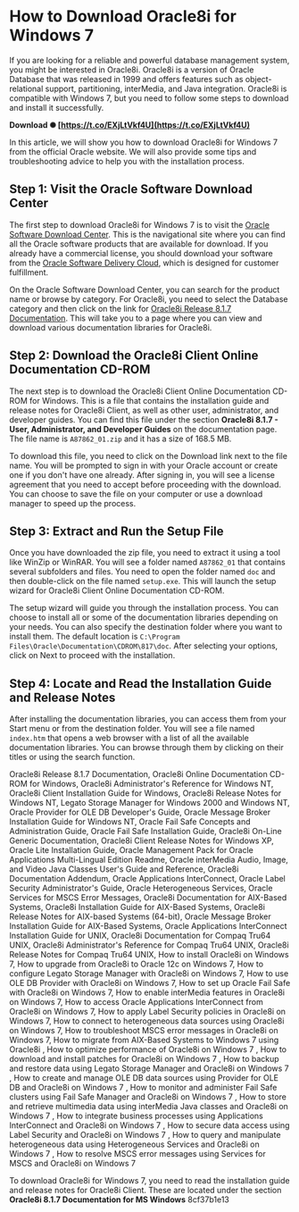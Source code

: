 # How to Download Oracle8i for Windows 7
 
If you are looking for a reliable and powerful database management system, you might be interested in Oracle8i. Oracle8i is a version of Oracle Database that was released in 1999 and offers features such as object-relational support, partitioning, interMedia, and Java integration. Oracle8i is compatible with Windows 7, but you need to follow some steps to download and install it successfully.
 
**Download ✺ [https://t.co/EXjLtVkf4U](https://t.co/EXjLtVkf4U)**


 
In this article, we will show you how to download Oracle8i for Windows 7 from the official Oracle website. We will also provide some tips and troubleshooting advice to help you with the installation process.
  
## Step 1: Visit the Oracle Software Download Center
 
The first step to download Oracle8i for Windows 7 is to visit the [Oracle Software Download Center](https://www.oracle.com/downloads/). This is the navigational site where you can find all the Oracle software products that are available for download. If you already have a commercial license, you should download your software from the [Oracle Software Delivery Cloud](https://edelivery.oracle.com/), which is designed for customer fulfillment.
 
On the Oracle Software Download Center, you can search for the product name or browse by category. For Oracle8i, you need to select the Database category and then click on the link for [Oracle8i Release 8.1.7 Documentation](https://www.oracle.com/database/technologies/oracle8i.html). This will take you to a page where you can view and download various documentation libraries for Oracle8i.
  
## Step 2: Download the Oracle8i Client Online Documentation CD-ROM
 
The next step is to download the Oracle8i Client Online Documentation CD-ROM for Windows. This is a file that contains the installation guide and release notes for Oracle8i Client, as well as other user, administrator, and developer guides. You can find this file under the section **Oracle8i 8.1.7 - User, Administrator, and Developer Guides** on the documentation page. The file name is `A87862_01.zip` and it has a size of 168.5 MB.
 
To download this file, you need to click on the Download link next to the file name. You will be prompted to sign in with your Oracle account or create one if you don't have one already. After signing in, you will see a license agreement that you need to accept before proceeding with the download. You can choose to save the file on your computer or use a download manager to speed up the process.
  
## Step 3: Extract and Run the Setup File
 
Once you have downloaded the zip file, you need to extract it using a tool like WinZip or WinRAR. You will see a folder named `A87862_01` that contains several subfolders and files. You need to open the folder named `doc` and then double-click on the file named `setup.exe`. This will launch the setup wizard for Oracle8i Client Online Documentation CD-ROM.
 
The setup wizard will guide you through the installation process. You can choose to install all or some of the documentation libraries depending on your needs. You can also specify the destination folder where you want to install them. The default location is `C:\Program Files\Oracle\Documentation\CDROM\817\doc`. After selecting your options, click on Next to proceed with the installation.
  
## Step 4: Locate and Read the Installation Guide and Release Notes
 
After installing the documentation libraries, you can access them from your Start menu or from the destination folder. You will see a file named `index.htm` that opens a web browser with a list of all the available documentation libraries. You can browse through them by clicking on their titles or using the search function.
 
Oracle8i Release 8.1.7 Documentation,  Oracle8i Online Documentation CD-ROM for Windows,  Oracle8i Administrator's Reference for Windows NT,  Oracle8i Client Installation Guide for Windows,  Oracle8i Release Notes for Windows NT,  Legato Storage Manager for Windows 2000 and Windows NT,  Oracle Provider for OLE DB Developer's Guide,  Oracle Message Broker Installation Guide for Windows NT,  Oracle Fail Safe Concepts and Administration Guide,  Oracle Fail Safe Installation Guide,  Oracle8i On-Line Generic Documentation,  Oracle8i Client Release Notes for Windows XP,  Oracle Lite Installation Guide,  Oracle Management Pack for Oracle Applications Multi-Lingual Edition Readme,  Oracle interMedia Audio, Image, and Video Java Classes User's Guide and Reference,  Oracle8i Documentation Addendum,  Oracle Applications InterConnect,  Oracle Label Security Administrator's Guide,  Oracle Heterogeneous Services,  Oracle Services for MSCS Error Messages,  Oracle8i Documentation for AIX-Based Systems,  Oracle8i Installation Guide for AIX-Based Systems,  Oracle8i Release Notes for AIX-based Systems (64-bit),  Oracle Message Broker Installation Guide for AIX-Based Systems,  Oracle Applications InterConnect Installation Guide for UNIX,  Oracle8i Documentation for Compaq Tru64 UNIX,  Oracle8i Administrator's Reference for Compaq Tru64 UNIX,  Oracle8i Release Notes for Compaq Tru64 UNIX,  How to install Oracle8i on Windows 7,  How to upgrade from Oracle8i to Oracle 12c on Windows 7,  How to configure Legato Storage Manager with Oracle8i on Windows 7,  How to use OLE DB Provider with Oracle8i on Windows 7,  How to set up Oracle Fail Safe with Oracle8i on Windows 7,  How to enable interMedia features in Oracle8i on Windows 7,  How to access Oracle Applications InterConnect from Oracle8i on Windows 7,  How to apply Label Security policies in Oracle8i on Windows 7,  How to connect to heterogeneous data sources using Oracle8i on Windows 7,  How to troubleshoot MSCS error messages in Oracle8i on Windows 7,  How to migrate from AIX-Based Systems to Windows 7 using Oracle8i ,  How to optimize performance of Oracle8i on Windows 7 ,  How to download and install patches for Oracle8i on Windows 7 ,  How to backup and restore data using Legato Storage Manager and Oracle8i on Windows 7 ,  How to create and manage OLE DB data sources using Provider for OLE DB and Oracle8i on Windows 7 ,  How to monitor and administer Fail Safe clusters using Fail Safe Manager and Oracle8i on Windows 7 ,  How to store and retrieve multimedia data using interMedia Java classes and Oracle8i on Windows 7 ,  How to integrate business processes using Applications InterConnect and Oracle8i on Windows 7 ,  How to secure data access using Label Security and Oracle8i on Windows 7 ,  How to query and manipulate heterogeneous data using Heterogeneous Services and Oracle8i on Windows 7 ,  How to resolve MSCS error messages using Services for MSCS and Oracle8i on Windows 7
 
To download Oracle8i for Windows 7, you need to read the installation guide and release notes for Oracle8i Client. These are located under the section **Oracle8i 8.1.7 Documentation for MS Windows**
 8cf37b1e13
 
